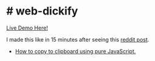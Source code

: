 # # web-dickify

[Live Demo Here!](https://space-hound.github.io/web-dickify/)

I made this like in 15 minutes after seeing this [reddit post](https://www.reddit.com/r/AskReddit/comments/6b4fjd/replace_any_word_in_a_movie_title_with_dick_what/).
 - [How to copy to clipboard using pure JavaScript.](https://techoverflow.net/2018/03/30/copying-strings-to-the-clipboard-using-pure-javascript/)
